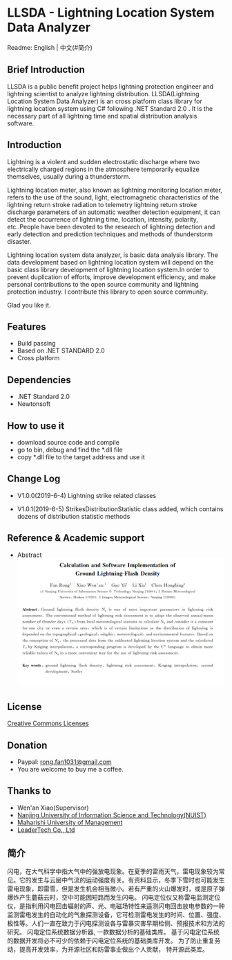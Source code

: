# LLSDA - Lightning Location System Data Analyzer

Readme: English | 中文(#简介)

## Brief Introduction
LLSDA is a public benefit project helps lightning protection engineer and lightning scientist to analyze lightning distribution. 
LLSDA(Lightning Location System Data Analyzer) is an cross platform class library for lightning location system using C# following .NET Standard 2.0 . It is the necessary part of all lightning time and spatial distribution analysis software.

## Introduction
Lightning is a violent and sudden electrostatic discharge where two electrically charged regions in the atmosphere temporarily equalize themselves, usually during a thunderstorm.

Lightning location meter, also known as lightning monitoring location meter, refers to the use of the sound, light, electromagnetic characteristics of the lightning return stroke radiation to telemetry lightning return stroke discharge parameters of an automatic weather detection equipment, it can detect the occurrence of lightning time, location, intensity, polarity, etc..People have been devoted to the research of lightning detection and early detection and prediction techniques and methods of thunderstorm disaster.

Lightning location system data analyzer, is basic data analysis library. The data development based on lightning location system will depend on the basic class library development of lightning location system.In order to prevent duplication of efforts, improve development efficiency, and make personal contributions to the open source community and lightning protection industry. I contribute this library to open source community.

Glad you like it.

## Features
* Build passing
* Based on .NET STANDARD 2.0 
* Cross platform


## Dependencies
* .NET Standard 2.0
* Newtonsoft


## How to use it
* download source code and compile
* go to bin, debug and find the *.dll file
* copy *.dll file to the target address and use it


## Change Log
* V1.0.0(2019-6-4)
Lightning strike related classes

* V1.0.1(2019-6-5)
StrikesDistributionStatistic class added, which contains dozens of distribution statistic methods

## Reference & Academic support
* Abstract
[![image](/Images/Abstract.png)](/Documents/Calculation%20and%20Software%20Implementation%20of%20Ground%20Lightning-Flash%20Density-%E9%9B%B7%E5%87%BB%E5%A4%A7%E5%9C%B0%E5%AF%86%E5%BA%A6%E7%9A%84%E8%AE%A1%E7%AE%97%E4%B8%8E%E8%BD%AF%E4%BB%B6%E5%AE%9E%E7%8E%B0-Rong%20Fan-%E6%A8%8A%E8%8D%A3.pdf)

## License
[Creative Commons Licenses](https://creativecommons.org/share-your-work/licensing-types-examples/)

## Donation
* Paypal: rong.fan1031@gmail.com
* You are welcome to buy me a coffee.

## Thanks to
* Wen'an Xiao(Supervisor)
* [Nanjing University of Information Science and Technology(NUIST)](https://en.nuist.edu.cn/)
* [Maharishi University of Management](https://www.mum.edu/)
* [LeaderTech Co., Ltd](http://www.leader-tech.net)


## 简介
闪电，在大气科学中指大气中的强放电现象。在夏季的雷雨天气，雷电现象较为常见。它的发生与云层中气流的运动强度有关。有资料显示，冬季下雪时也可能发生雷电现象，即雷雪，但是发生机会相当微小。若有严重的火山爆发时，或是原子弹爆炸产生蘑菇云时，空中可能因短路而发生闪电。
闪电定位仪又称雷电监测定位仪，是指利用闪电回击辐射的声、光、电磁场特性来遥测闪电回击放电参数的一种监测雷电发生的自动化的气象探测设备，它可检测雷电发生的时间、位置、强度、极性等。人们一直在致力于闪电探测设各与雷暴灾害早期检侧、预报技术和方法的研究。
闪电定位系统数据分析器, 一款数据分析的基础类库。 基于闪电定位系统的数据开发将必不可少的依赖于闪电定位系统的基础类库开发。 为了防止重复劳动，提高开发效率，为开源社区和防雷事业做出个人贡献， 特开源此类库。